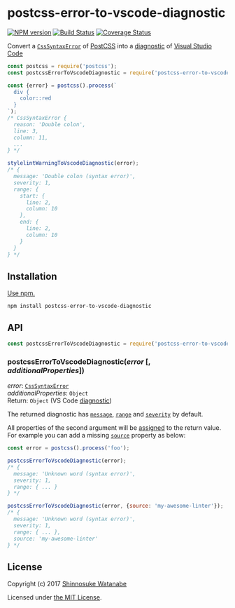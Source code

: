 # postcss-error-to-vscode-diagnostic

[![NPM version](https://img.shields.io/npm/v/postcss-error-to-vscode-diagnostic.svg)](https://www.npmjs.com/package/postcss-error-to-vscode-diagnostic)
[![Build Status](https://travis-ci.org/shinnn/postcss-error-to-vscode-diagnostic.svg?branch=master)](https://travis-ci.org/shinnn/postcss-error-to-vscode-diagnostic)
[![Coverage Status](https://img.shields.io/coveralls/shinnn/postcss-error-to-vscode-diagnostic.svg)](https://coveralls.io/github/shinnn/postcss-error-to-vscode-diagnostic?branch=master)

Convert a [`CssSyntaxError`](http://api.postcss.org/CssSyntaxError.html) of [PostCSS](http://postcss.org/) into a [diagnostic](https://code.visualstudio.com/docs/extensionAPI/vscode-api#Diagnostic) of [Visual Studio Code](https://code.visualstudio.com/)

```javascript
const postcss = require('postcss');
const postcssErrorToVscodeDiagnostic = require('postcss-error-to-vscode-diagnostic');

const {error} = postcss().process(`
  div {
    color::red
  }
`);
/* CssSyntaxError {
  reason: 'Double colon',
  line: 3,
  column: 11,
  ...
} */

stylelintWarningToVscodeDiagnostic(error);
/* {
  message: 'Double colon (syntax error)',
  severity: 1,
  range: {
    start: {
      line: 2,
      column: 10
    },
    end: {
      line: 2,
      column: 10
    }
  }
} */
```

## Installation

[Use npm.](https://docs.npmjs.com/cli/install)

```
npm install postcss-error-to-vscode-diagnostic
```

## API

```javascript
const postcssErrorToVscodeDiagnostic = require('postcss-error-to-vscode-diagnostic');
```

### postcssErrorToVscodeDiagnostic(*error* [, *additionalProperties*])

*error*: [`CssSyntaxError`](https://github.com/postcss/postcss/blob/ea3290a31d28dbc1502e1f03fddb1c927dcdbc35/lib/css-syntax-error.es6#L34)  
*additionalProperties*: `Object`  
Return: `Object` (VS Code [diagnostic](https://github.com/Microsoft/vscode-languageserver-node/blob/release/3.0.3/types/src/main.ts#L161-L192))

The returned diagnostic has [`message`](https://github.com/Microsoft/vscode-languageserver-node/blob/2f9d6055a77d8e9d31ecda03f8b1c54dd5ea0246/types/src/main.ts#L188-L191), [`range`](https://github.com/Microsoft/vscode-languageserver-node/blob/2f9d6055a77d8e9d31ecda03f8b1c54dd5ea0246/types/src/main.ts#L166-L169) and [`severity`](https://github.com/Microsoft/vscode-languageserver-node/blob/2f9d6055a77d8e9d31ecda03f8b1c54dd5ea0246/types/src/main.ts#L171-L175) by default.

All properties of the second argument will be [assigned](https://developer.mozilla.org/docs/Web/JavaScript/Reference/Global_Objects/Object/assign) to the return value. For example you can add a missing [`source`](https://github.com/Microsoft/vscode-languageserver-node/blob/2f9d6055a77d8e9d31ecda03f8b1c54dd5ea0246/types/src/main.ts#L182-L186) property as below:

```javascript
const error = postcss().process('foo');

postcssErrorToVscodeDiagnostic(error);
/* {
  message: 'Unknown word (syntax error)',
  severity: 1,
  range: { ... }
} */

postcssErrorToVscodeDiagnostic(error, {source: 'my-awesome-linter'});
/* {
  message: 'Unknown word (syntax error)',
  severity: 1,
  range: { ... },
  source: 'my-awesome-linter'
} */
```

## License

Copyright (c) 2017 [Shinnosuke Watanabe](https://github.com/shinnn)

Licensed under [the MIT License](./LICENSE).

